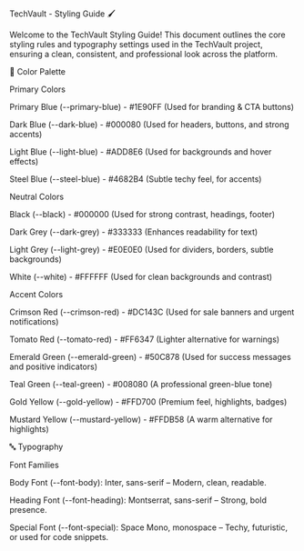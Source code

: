 TechVault - Styling Guide 🖌️

Welcome to the TechVault Styling Guide! This document outlines the core styling rules and typography settings used in the TechVault project, ensuring a clean, consistent, and professional look across the platform.

🎨 Color Palette

Primary Colors

Primary Blue (--primary-blue) - #1E90FF (Used for branding & CTA buttons)

Dark Blue (--dark-blue) - #000080 (Used for headers, buttons, and strong accents)

Light Blue (--light-blue) - #ADD8E6 (Used for backgrounds and hover effects)

Steel Blue (--steel-blue) - #4682B4 (Subtle techy feel, for accents)

Neutral Colors

Black (--black) - #000000 (Used for strong contrast, headings, footer)

Dark Grey (--dark-grey) - #333333 (Enhances readability for text)

Light Grey (--light-grey) - #E0E0E0 (Used for dividers, borders, subtle backgrounds)

White (--white) - #FFFFFF (Used for clean backgrounds and contrast)

Accent Colors

Crimson Red (--crimson-red) - #DC143C (Used for sale banners and urgent notifications)

Tomato Red (--tomato-red) - #FF6347 (Lighter alternative for warnings)

Emerald Green (--emerald-green) - #50C878 (Used for success messages and positive indicators)

Teal Green (--teal-green) - #008080 (A professional green-blue tone)

Gold Yellow (--gold-yellow) - #FFD700 (Premium feel, highlights, badges)

Mustard Yellow (--mustard-yellow) - #FFDB58 (A warm alternative for highlights)

🔤 Typography

Font Families

Body Font (--font-body): Inter, sans-serif – Modern, clean, readable.

Heading Font (--font-heading): Montserrat, sans-serif – Strong, bold presence.

Special Font (--font-special): Space Mono, monospace – Techy, futuristic, or used for code snippets.